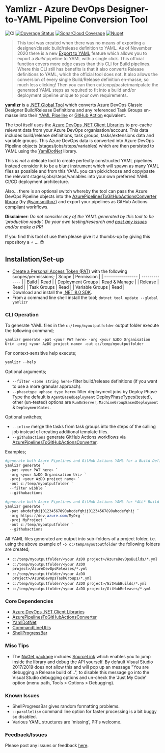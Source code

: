 # Yamlizr - Azure DevOps Designer-to-YAML Pipeline Conversion Tool

[cascap.yamlizr-badge]: https://img.shields.io/nuget/v/yamlizr?color=blue
[cascap.yamlizr-url]: https://nuget.org/packages/yamlizr

![CI](https://github.com/f2calv/yamlizr/actions/workflows/ci.yml/badge.svg) [![Coverage Status](https://coveralls.io/repos/github/f2calv/yamlizr/badge.svg?branch=main)](https://coveralls.io/github/f2calv/yamlizr?branch=main) [![SonarCloud Coverage](https://sonarcloud.io/api/project_badges/measure?project=f2calv_yamlizr&metric=code_smells)](https://sonarcloud.io/component_measures/metric/code_smells/list?id=f2calv_yamlizr) [![Nuget][cascap.yamlizr-badge]][cascap.yamlizr-url]

> This tool was created when there was no means of exporting a designer/classic build/release definition to YAML. As of November 2020 there is a new [Export to YAML](https://devblogs.microsoft.com/devops/replacing-view-yaml/) feature which allows you to export a _Build_ pipeline to YAML with a single click. This official function covers more edge cases than this CLI for Build pipelines. Where this CLI still has benefits is that it also converts Release definitions to YAML, which the official tool does not. It also allows the conversion of every single Build/Release definition en-masse, so much less clicking! Then you can then cut/copy/paste/manipulate the generated YAML steps as required to fit into a build and/or deployment pipeline unique to your own requirements.

**yamlizr** is a [.NET Global Tool](https://docs.microsoft.com/en-us/dotnet/core/tools/global-tools) which converts Azure DevOps Classic Designer Build/Release Definitions and any referenced Task Groups en-masse into their [YAML Pipeline](https://docs.microsoft.com/en-us/azure/devops/pipelines/yaml-schema?view=azure-devops&tabs=schema%2Cparameter-schema) or [GitHub Action](https://github.com/features/actions) equivalent.

The tool itself uses the [Azure DevOps .NET Client Libraries](https://docs.microsoft.com/en-us/azure/devops/integrate/concepts/dotnet-client-libraries?view=azure-devops) to pre-cache relevant data from your Azure DevOps organisation/account. This data includes build/release definitions, task groups, tasks/extensions data and variable groups. This Azure DevOps data is converted into Azure DevOps Pipeline objects (stages/jobs/steps/variables) which are then persisted to YAML using the [YamlDotNet](https://github.com/aaubry/YamlDotNet) library.

This _is not_ a delicate tool to create perfectly constructed YAML pipelines. Instead consider it to be a blunt instrument which will spawn as many YAML files as possible and from this YAML you can pick/choose and copy/paste the relevant stages/jobs/steps/variables into your own preferred YAML CI/CD deployment architecture.

Also... there is an optional switch whereby the tool can pass the Azure DevOps Pipeline objects into the [AzurePipelinesToGitHubActionsConverter library](https://github.com/samsmithnz/AzurePipelinesToGitHubActionsConverter) (by [@samsmithnz](https://github.com/samsmithnz)) and export your pipelines as GitHub Actions compliant workflows.

**Disclaimer**: _Do not consider any of the YAML generated by this tool to be 'production ready'. Do your own testing/research and [post any issues](https://github.com/f2calv/yamlizr/issues) and/or make a PR!_

If you find this tool of use then please give it a thumbs-up by giving this repository a :star: ... :wink:

## Installation/Set-up

- [Create a Personal Access Token (PAT)](https://docs.microsoft.com/en-us/azure/devops/organizations/accounts/use-personal-access-tokens-to-authenticate?view=azure-devops&tabs=preview-page) with the following scopes/permissions;
  | Scope             | Permission    |
  | ----------------- | ------------- |
  | Build             | Read          |
  | Deployment Groups | Read & Manage |
  | Release           | Read          |
  | Task Groups       | Read          |
  | Variable Groups   | Read          |
- Download and install the [.NET 8.0 SDK](https://dotnet.microsoft.com/download/dotnet/8.0).
- From a command line shell install the tool;
  `dotnet tool update --global yamlizr`

### CLI Operation

To generate YAML files in the `c:/temp/myoutputfolder` output folder execute the following command;

```pwsh
yamlizr generate -pat <your PAT here> -org <your AzDO Organisation Uri> -proj <your AzDO project name> -out c:/temp/myoutputfolder
```

For context-sensitive help execute;

```powershell
yamlizr --help
```

Optional arguments;

- `--filter <some string here>` filter build/release definitions (if you want to use a more granular approach).
- `--phasetype <phase type here>` filter deployment jobs by Deploy Phase Type the default is `AgentBasedDeployment` DeployPhaseTypes(tested), other (un-tested) options are `RunOnServer`, `MachineGroupBasedDeployment` & `DeploymentGates`.

Optional switches;

- `--inline` merge the tasks from task groups into the steps of the calling job instead of creating additional template files.
- `--githubactions` generate GitHub Actions workflows via [AzurePipelinesToGitHubActionsConverter](https://github.com/samsmithnz/AzurePipelinesToGitHubActionsConverter).

Examples;

```powershell
#generate both Azure Pipelines and GitHub Actions YAML for a Build Definition called 'wibble-CI' and a Release Definition called 'wibble-CD';
yamlizr generate `
  -pat <your PAT here> `
  -org <your AzDO Organisation Uri> `
  -proj <your AzDO project name> `
  -out c:/temp/myoutputfolder `
  --filter wibble `
  --githubactions

#generate both Azure Pipelines and GitHub Actions YAML for *ALL* Build & Release Definitions found within the AzDO Project;
yamlizr generate `
  -pat abcdefghij01234567890abcdefghij01234567890abcdefghij `
  -org https://dev.azure.com/MyOrg `
  -proj MyProject `
  -out c:/temp/myoutputfolder `
  --githubactions
```

All YAML files generated are output into sub-folders of a project folder, i.e. using the above example of `-o c:/temp/myoutputfolder` the following folders are created;

- `c:/temp/myoutputfolder/<your AzDO project>/AzureDevOpsBuilds/*.yml`
- `c:/temp/myoutputfolder/<your AzDO project>/AzureDevOpsReleases/*.yml`
- `c:/temp/myoutputfolder/<your AzDO project>/AzureDevOpsTaskGroups/*.yml`
- `c:/temp/myoutputfolder/<your AzDO project>/GitHubBuilds/*.yml`
- `c:/temp/myoutputfolder/<your AzDO project>/GitHubReleases/*.yml`

### Core Dependencies

- [Azure DevOps .NET Client Libraries](https://docs.microsoft.com/en-us/azure/devops/integrate/concepts/dotnet-client-libraries?view=azure-devops)
- [AzurePipelinesToGitHubActionsConverter](https://github.com/samsmithnz/AzurePipelinesToGitHubActionsConverter)
- [YamlDotNet](https://github.com/aaubry/YamlDotNet)
- [CommandLineUtils](https://github.com/natemcmaster/CommandLineUtils)
- [ShellProgressBar](https://github.com/Mpdreamz/shellprogressbar)

### Misc Tips

- The [NuGet package](https://www.nuget.org/packages/yamlizr/) includes [SourceLink](https://github.com/dotnet/sourcelink) which enables you to jump inside the library and debug the API yourself. By default Visual Studio 2017/2019 does not allow this and will pop up an message "You are debugging a Release build of...", to disable this message go into the Visual Studio debugging options and un-check the 'Just My Code' option (menu path, Tools > Options > Debugging).

### Known Issues

- ShellProgressBar gives random formatting problems.
- `--parallelism` command line option for faster processing is a bit buggy so disabled.
- Various YAML structures are 'missing', PR's welcome.

### Feedback/Issues

Please post any issues or feedback [here](https://github.com/f2calv/yamlizr/issues).
